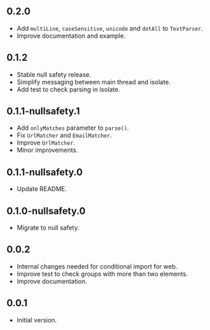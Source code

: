 ## 0.2.0

- Add `multiLine`, `caseSensitive`, `unicode` and `dotAll` to `TextParser`.
- Improve documentation and example.

## 0.1.2

- Stable null safety release.
- Simplify messaging between main thread and isolate.
- Add test to check parsing in isolate.

## 0.1.1-nullsafety.1

- Add `onlyMatches` parameter to `parse()`. 
- Fix `UrlMatcher` and `EmailMatcher`.
- Improve `UrlMatcher`.
- Minor improvements.

## 0.1.1-nullsafety.0

- Update README.

## 0.1.0-nullsafety.0

- Migrate to null safety.

## 0.0.2

- Internal changes needed for conditional import for web.
- Improve test to check groups with more than two elements.
- Improve documentation.

## 0.0.1

- Initial version.
